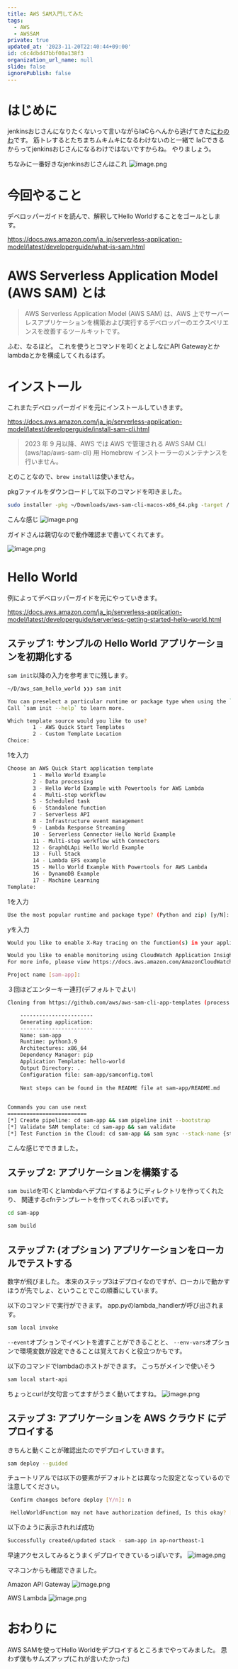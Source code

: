 ```yaml
---
title: AWS SAM入門してみた
tags:
  - AWS
  - AWSSAM
private: true
updated_at: '2023-11-20T22:40:44+09:00'
id: c6c4dbd47bbf00a138f3
organization_url_name: null
slide: false
ignorePublish: false
---
```

# はじめに
jenkinsおじさんになりたくないって言いながらIaCらへんから逃げてきた[にわのわ](https://twitter.com/niwa_nowa)です。
筋トレするとたちまちムキムキになるわけないのと一緒で
IaCできるからってjenkinsおじさんになるわけではないですからね。
やりましょう。

ちなみに一番好きなjenkinsおじさんはこれ
![image.png](https://qiita-image-store.s3.ap-northeast-1.amazonaws.com/0/590707/7d709425-2dec-8827-ddf5-743aba373f00.png)

# 今回やること
デベロッパーガイドを読んで、解釈してHello Worldすることをゴールとします。

https://docs.aws.amazon.com/ja_jp/serverless-application-model/latest/developerguide/what-is-sam.html

# AWS Serverless Application Model (AWS SAM) とは
> AWS Serverless Application Model (AWS SAM) は、AWS 上でサーバーレスアプリケーションを構築および実行するデベロッパーのエクスペリエンスを改善するツールキットです。

ふむ、なるほど。
これを使うとコマンドを叩くとよしなにAPI Gatewayとかlambdaとかを構成してくれるはず。

# インストール
これまたデベロッパーガイドを元にインストールしていきます。

https://docs.aws.amazon.com/ja_jp/serverless-application-model/latest/developerguide/install-sam-cli.html

> 2023 年 9 月以降、AWS では AWS で管理される AWS SAM CLI (aws/tap/aws-sam-cli) 用 Homebrew インストーラーのメンテナンスを行いません。

とのことなので、```brew install```は使いません。

pkgファイルをダウンロードして以下のコマンドを叩きました。
``` bash
sudo installer -pkg ~/Downloads/aws-sam-cli-macos-x86_64.pkg -target / 
```
こんな感じ
![image.png](https://qiita-image-store.s3.ap-northeast-1.amazonaws.com/0/590707/44a244fc-ca23-2e2c-685c-d7368f75e8bf.png)

ガイドさんは親切なので動作確認まで書いてくれてます。

![image.png](https://qiita-image-store.s3.ap-northeast-1.amazonaws.com/0/590707/e03e6c8e-4157-3f17-84d6-67d980812150.png)

# Hello World
例によってデベロッパーガイドを元にやっていきます。

https://docs.aws.amazon.com/ja_jp/serverless-application-model/latest/developerguide/serverless-getting-started-hello-world.html

## ステップ 1: サンプルの Hello World アプリケーションを初期化する

```sam init```以降の入力を参考までに残します。
``` bash
~/D/aws_sam_hello_world ❯❯❯ sam init

You can preselect a particular runtime or package type when using the `sam init` experience.
Call `sam init --help` to learn more.

Which template source would you like to use?
        1 - AWS Quick Start Templates
        2 - Custom Template Location
Choice: 
```

1を入力

``` bash
Choose an AWS Quick Start application template
        1 - Hello World Example
        2 - Data processing
        3 - Hello World Example with Powertools for AWS Lambda
        4 - Multi-step workflow
        5 - Scheduled task
        6 - Standalone function
        7 - Serverless API
        8 - Infrastructure event management
        9 - Lambda Response Streaming
        10 - Serverless Connector Hello World Example
        11 - Multi-step workflow with Connectors
        12 - GraphQLApi Hello World Example
        13 - Full Stack
        14 - Lambda EFS example
        15 - Hello World Example With Powertools for AWS Lambda
        16 - DynamoDB Example
        17 - Machine Learning
Template: 
```

1を入力

```bash
Use the most popular runtime and package type? (Python and zip) [y/N]: 
```

yを入力

```bash
Would you like to enable X-Ray tracing on the function(s) in your application?  [y/N]: 

Would you like to enable monitoring using CloudWatch Application Insights?
For more info, please view https://docs.aws.amazon.com/AmazonCloudWatch/latest/monitoring/cloudwatch-application-insights.html [y/N]: 

Project name [sam-app]:
```
３回ほどエンターキー連打(デフォルトでよい)

```bash
Cloning from https://github.com/aws/aws-sam-cli-app-templates (process may take a moment)                                                  

    -----------------------
    Generating application:
    -----------------------
    Name: sam-app
    Runtime: python3.9
    Architectures: x86_64
    Dependency Manager: pip
    Application Template: hello-world
    Output Directory: .
    Configuration file: sam-app/samconfig.toml
    
    Next steps can be found in the README file at sam-app/README.md
        

Commands you can use next
=========================
[*] Create pipeline: cd sam-app && sam pipeline init --bootstrap
[*] Validate SAM template: cd sam-app && sam validate
[*] Test Function in the Cloud: cd sam-app && sam sync --stack-name {stack-name} --watch
```

こんな感じでできました。

## ステップ 2: アプリケーションを構築する
```sam build```を叩くとlambdaへデプロイするようにディレクトリを作ってくれたり、
関連するcfnテンプレートを作ってくれるっぽいです。


```bash
cd sam-app
```

```bash
sam build
```

## ステップ 7: (オプション) アプリケーションをローカルでテストする

数字が飛びました。
本来のステップ3はデプロイなのですが、ローカルで動かすほうが先でしょ、ということでこの順番にしています。

以下のコマンドで実行ができます。
app.pyのlambda_handlerが呼び出されます。
```bash
sam local invoke
```

```--event```オプションでイベントを渡すことができることと、
```--env-vars```オプションで環境変数が設定できることは覚えておくと役立つかもです。

以下のコマンドでlambdaのホストができます。
こっちがメインで使いそう
```bash
sam local start-api
```
ちょっとcurlが文句言ってますがうまく動いてますね。
![image.png](https://qiita-image-store.s3.ap-northeast-1.amazonaws.com/0/590707/29c42fc3-302b-234a-23db-a37feb0d3ef2.png)

## ステップ 3: アプリケーションを AWS クラウド にデプロイする
きちんと動くことが確認出たのでデプロイしていきます。
```bash
sam deploy --guided
```
チュートリアルでは以下の要素がデフォルトとは異なった設定となっているので注意してください。
```bash
 Confirm changes before deploy [Y/n]: n
 ```

 ```bash
  HelloWorldFunction may not have authorization defined, Is this okay? [y/N]: y
 ```

以下のように表示されれば成功
```bash
Successfully created/updated stack - sam-app in ap-northeast-1
```

早速アクセスしてみるとうまくデプロイできているっぽいです。
![image.png](https://qiita-image-store.s3.ap-northeast-1.amazonaws.com/0/590707/10c7533a-46f7-0553-46d8-2eee54658fe0.png)

マネコンからも確認できました。

Amazon API Gateway
![image.png](https://qiita-image-store.s3.ap-northeast-1.amazonaws.com/0/590707/7ec7823c-2a59-edf7-8a97-2d72c678df17.png)

AWS Lambda
![image.png](https://qiita-image-store.s3.ap-northeast-1.amazonaws.com/0/590707/8b5491d2-7e74-bd55-a832-51f35661b079.png)

# おわりに
AWS SAMを使ってHello Worldをデプロイするところまでやってみました。
思わず僕もサムズアップ(これが言いたかった)
